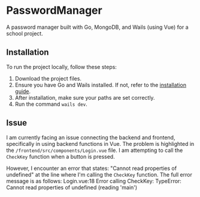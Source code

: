 # PasswordManager

A password manager built with Go, MongoDB, and Wails (using Vue) for a school project.

## Installation

To run the project locally, follow these steps:

1. Download the project files.
2. Ensure you have Go and Wails installed. If not, refer to the [installation guide](https://wails.io/docs/gettingstarted/installation).
3. After installation, make sure your paths are set correctly.
4. Run the command `wails dev`.

## Issue

I am currently facing an issue connecting the backend and frontend, specifically in using backend functions in Vue. The problem is highlighted in the `/frontend/src/components/Login.vue` file. I am attempting to call the `CheckKey` function when a button is pressed.

However, I encounter an error that states: "Cannot read properties of undefined" at the line where I'm calling the `CheckKey` function. The full error message is as follows:
Login.vue:18 Error calling CheckKey: TypeError: Cannot read properties of undefined (reading 'main')